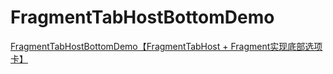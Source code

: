# FragmentTabHostBottomDemo
[FragmentTabHostBottomDemo【FragmentTabHost + Fragment实现底部选项卡】](http://www.cnblogs.com/whycxb/p/7787835.html)
